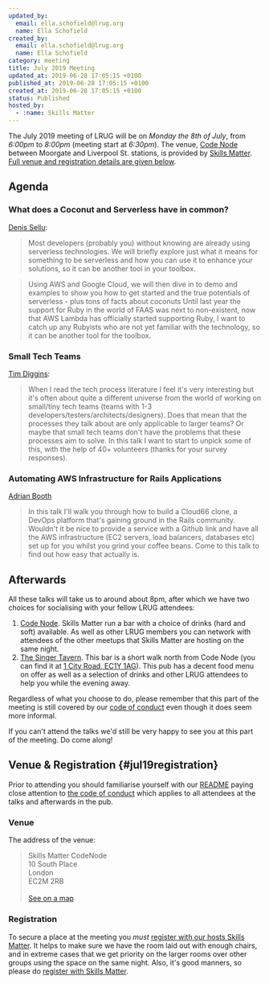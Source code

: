 ```yaml
---
updated_by:
  email: ella.schofield@lrug.org
  name: Ella Schofield
created_by:
  email: ella.schofield@lrug.org
  name: Ella Schofield
category: meeting
title: July 2019 Meeting
updated_at: 2019-06-28 17:05:15 +0100
published_at: 2019-06-28 17:05:15 +0100
created_at: 2019-06-28 17:05:15 +0100
status: Published
hosted_by:
  - :name: Skills Matter
---
```


The July 2019 meeting of LRUG will be on *Monday the 8th of July*,
from _6:00pm_ to _8:00pm_ (meeting start at _6:30pm_).  The venue, [Code
Node][skills-matter-venue] between Moorgate and Liverpool St. stations, is
provided by [Skills Matter](http://www.skillsmatter.com).  [Full venue and
registration details are given below](#jul19registration).

## Agenda

### What does a Coconut and Serverless have in common?

[Denis Sellu](https://twitter.com/Denis_Sellu):

> Most developers (probably you) without knowing are already using serverless technologies. We will briefly explore just what it means for something to be serverless and how you can use it to enhance your solutions, so it can be another tool in your toolbox.

>  Using AWS and Google Cloud, we will then dive in to demo and examples to show you how to get started and the true potentials of serverless - plus tons of facts about coconuts Until last year the support for Ruby in the world of FAAS was next to non-existent, now that AWS Lambda has officially started supporting Ruby, I want to catch up any Rubyists who are not yet familiar with the technology, so it can be another tool for the toolbox.

### Small Tech Teams

[Tim Diggins](https://twitter.com/timdiggins):

> When I read the tech process literature I feel it's very interesting but it's often about quite a different universe from the world of working on small/tiny tech teams (teams with 1-3 developers/testers/architects/designers). Does that mean that the processes they talk about are only applicable to larger teams? Or maybe that small tech teams don't have the problems that these processes aim to solve. In this talk I want to start to unpick some of this, with the help of 40+ volunteers (thanks for your survey responses).

### Automating AWS Infrastructure for Rails Applications

[Adrian Booth](https://twitter.com/Adrian1707)

> In this talk I'll walk you through how to build a Cloud66 clone, a DevOps platform that's gaining ground in the Rails community. Wouldn't it be nice to provide a service with a Github link and have all the AWS infrastructure (EC2 servers, load balancers, databases etc) set up for you whilst you grind your coffee beans. Come to this talk to find out how easy that actually is. 


## Afterwards

All these talks will take us to around about 8pm, after which we have two
choices for socialising with your fellow LRUG attendees:

1. [Code Node][skills-matter-venue].  Skills Matter run a bar with a
   choice of drinks (hard and soft) available.  As well as other LRUG members
   you can network with attendees of the other meetups that Skills Matter are
   hosting on the same night.
2. [The Singer Tavern](http://singertavern.com/).  This bar is a short walk
   north from Code Node (you can find it at [1 City Road, EC1Y
   1AG](https://goo.gl/maps/w9kPu)).  This pub has a decent food menu on offer
   as well as a selection of drinks and other LRUG attendees to help you
   while the evening away.

Regardless of what you choose to do, please remember that this part of the
meeting is still covered by our [code of
conduct](http://readme.lrug.org/#code-of-conduct) even though it does seem more
informal.

If you can't attend the talks we'd still be very happy to see you at this part
of the meeting.  Do come along!

## Venue & Registration {#jul19registration}

Prior to attending you should familiarise yourself with our
[README](http://readme.lrug.org/) paying close attention to [the code of
conduct](http://readme.lrug.org/#code-of-conduct) which applies to
all attendees at the talks and afterwards in the pub.

### Venue

The address of the venue:

> Skills Matter CodeNode<br/>10 South Place<br/>London<br/>EC2M 2RB<br/><br/>[See on a map](https://goo.gl/maps/ONJT4)

### Registration

To secure a place at the meeting you *must* [register with our hosts
Skills Matter][skills-matter-event].  It helps to
make sure we have the room laid out with enough chairs, and in extreme cases
that we get priority on the larger rooms over other groups using the space on
the same night.  Also, it's good manners, so please do [register with Skills
Matter][skills-matter-event].

[skills-matter-venue]: https://skillsmatter.com/locations/264-skills-matter-codenode
[skills-matter-event]: https://skillsmatter.com/meetups/12549-lrug-july
